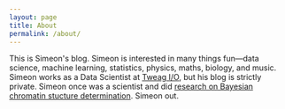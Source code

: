 ```yaml
---
layout: page
title: About
permalink: /about/
---
```


This is Simeon's blog. Simeon is interested in many things fun&mdash;data science, machine learning, statistics, physics, maths, biology, and music.
Simeon works as a Data Scientist at [Tweag I/O](https://tweag.io), but his blog is strictly private. Simeon once was a scientist and did [research on Bayesian chromatin stucture determination](https://scholar.google.com/citations?user=peo8zFMAAAAJ&hl=en). Simeon out.
